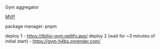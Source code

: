 Gym aggregator

[MVP](https://docs.google.com/spreadsheets/d/1VrRoYSfkU1zINKIZfQf5EOYg79cPG5exVas9mb-CdcY/edit#gid=0) 

package manager: pnpm

deploy 1 - https://tbilisi-gym.netlify.app/
deploy 2 (wait for ~3 minutes of initial start) - https://gym-h4bs.onrender.com/
